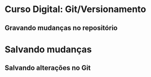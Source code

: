 # Curso Digital: Git/Versionamento

## Gravando mudanças no repositório

# Salvando mudanças

## Salvando alterações no Git